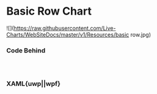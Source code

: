 # Basic Row Chart

![](https://raw.githubusercontent.com/Live-Charts/WebSiteDocs/master/v1/Resources/basic row.jpg)

<pulled></pulled>

### Code Behind

```{wpf,!https://raw.githubusercontent.com/beto-rodriguez/Live-Charts/master/Examples/Wpf/CartesianChart/Basic%20Bars/BasicRowExample.xaml.cs}

```
```{wpf,!https://raw.githubusercontent.com/beto-rodriguez/Live-Charts/master/Examples/Uwp/CartesianChart/Basic%20Bars/BasicColumn.xaml.cs}

```
```{wpf,!https://raw.githubusercontent.com/beto-rodriguez/Live-Charts/master/Examples/WinForms/Cartesian/BasicBar/BasicRowExample.cs}

```

### XAML{uwp||wpf}

```{wpf,!https://raw.githubusercontent.com/beto-rodriguez/Live-Charts/master/Examples/Wpf/CartesianChart/Basic%20Bars/BasicRowExample.xaml}

```
```{wpf,!https://raw.githubusercontent.com/beto-rodriguez/Live-Charts/master/Examples/Uwp/CartesianChart/Basic%20Bars/BasicColumn.xaml}

```